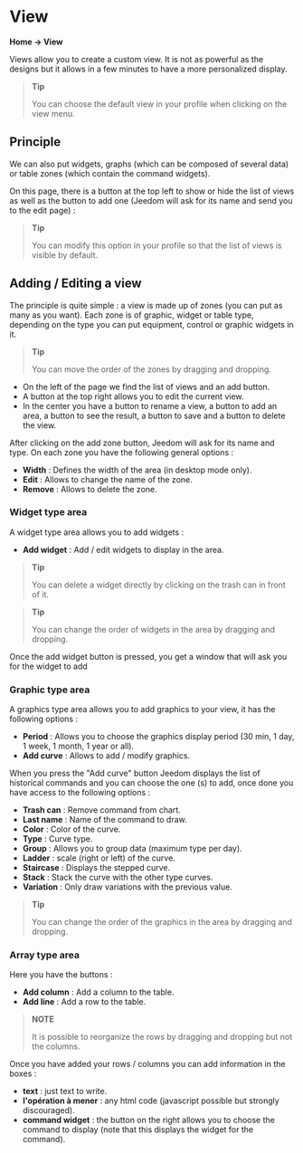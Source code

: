 # View
**Home → View**

Views allow you to create a custom view.
It is not as powerful as the designs but it allows in a few minutes to have a more personalized display.

> **Tip**
>
> You can choose the default view in your profile when clicking on the view menu.

## Principle

We can also put widgets, graphs (which can be composed of several data) or table zones (which contain the command widgets).

On this page, there is a button at the top left to show or hide the list of views as well as the button to add one (Jeedom will ask for its name and send you to the edit page) :

> **Tip**
>
> You can modify this option in your profile so that the list of views is visible by default.

## Adding / Editing a view

The principle is quite simple : a view is made up of zones (you can put as many as you want). Each zone is of graphic, widget or table type, depending on the type you can put equipment, control or graphic widgets in it.

> **Tip**
>
> You can move the order of the zones by dragging and dropping.

- On the left of the page we find the list of views and an add button.
- A button at the top right allows you to edit the current view.
- In the center you have a button to rename a view, a button to add an area, a button to see the result, a button to save and a button to delete the view.

After clicking on the add zone button, Jeedom will ask for its name and type.
On each zone you have the following general options :

- **Width** : Defines the width of the area (in desktop mode only).
- **Edit** : Allows to change the name of the zone.
- **Remove** : Allows to delete the zone.

### Widget type area

A widget type area allows you to add widgets :

- **Add widget** : Add / edit widgets to display in the area.

> **Tip**
>
> You can delete a widget directly by clicking on the trash can in front of it.

> **Tip**
>
> You can change the order of widgets in the area by dragging and dropping.

Once the add widget button is pressed, you get a window that will ask you for the widget to add

### Graphic type area

A graphics type area allows you to add graphics to your view, it has the following options :

- **Period** : Allows you to choose the graphics display period (30 min, 1 day, 1 week, 1 month, 1 year or all).
- **Add curve** : Allows to add / modify graphics.

When you press the &quot;Add curve&quot; button Jeedom displays the list of historical commands and you can choose the one (s) to add, once done you have access to the following options :

- **Trash can** : Remove command from chart.
- **Last name** : Name of the command to draw.
- **Color** : Color of the curve.
- **Type** : Curve type.
- **Group** : Allows you to group data (maximum type per day).
- **Ladder** : scale (right or left) of the curve.
- **Staircase** : Displays the stepped curve.
- **Stack** : Stack the curve with the other type curves.
- **Variation** : Only draw variations with the previous value.

> **Tip**
>
> You can change the order of the graphics in the area by dragging and dropping.

### Array type area

Here you have the buttons :

- **Add column** : Add a column to the table.
- **Add line** : Add a row to the table.

> **NOTE**
>
> It is possible to reorganize the rows by dragging and dropping but not the columns.

Once you have added your rows / columns you can add information in the boxes :

- **text** : just text to write.
- **l'opération à mener** : any html code (javascript possible but strongly discouraged).
- **command widget** : the button on the right allows you to choose the command to display (note that this displays the widget for the command).


